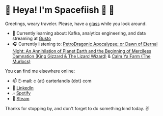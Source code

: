# 🌊 Heya! I'm Spacefiish 🚀 🐠

Greetings, weary traveler. Please, have a [glass](https://2townsciderhouse.com/cider/made-marion/) while you look around.

- 🌱 Currently learning about: Kafka, analytics engineering, and data streaming at [Gusto](https://gusto.com/) <br/>
- 🎧 Currently listening to: [PetroDragonic Apocalypse; or Dawn of Eternal Night: An Annihilation of Planet Earth and the Beginning of Merciless Damnation  (King Gizzard & The Lizard Wizard)](https://open.spotify.com/album/53X6xpjjMDMfZ5IWMyonvC?si=dB0SLf4QQwiLMwgRbDEE-A) & [Calm Ya Farm (The Murlocs)](https://open.spotify.com/album/3K0e0lhiop6HlPHEnHkVw0?si=vvEnZUdSSru3NYPcoP_XbA) <br/>

You can find me elsewhere online:

- 📫 E-mail: c {at} carterlandis {dot} com <br/>
- 🔗 [LinkedIn](https://linkedin.com/in/ccarterlandis) <br/>
- 🎶 [Spotify](https://open.spotify.com/user/c.landis?si=-EeWnQXTTRy28bZgIBCqVA) <br/>
- 👾 [Steam](https://steamcommunity.com/profiles/76561198070756921) <br/>

Thanks for stopping by, and don't forget to do something kind today. ✌️
